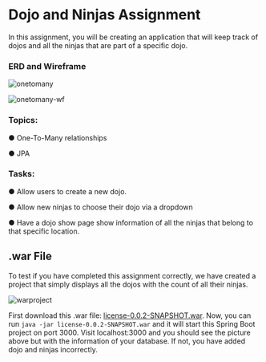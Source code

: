 <div class="module_description active_lesson_with_video ">
									<h1 id="dojo-and-ninjas-assignment">Dojo and Ninjas Assignment</h1><p>In this assignment, you will be creating an application that will keep track of dojos and all the ninjas that are part of a specific dojo.</p><h3 id="erd-and-wireframe">ERD and Wireframe</h3><p><img src="https://s3.amazonaws.com/General_V88/boomyeah2015/codingdojo/curriculum/content/chapter/onetomany.png" alt="onetomany"></p><p><img src="https://s3.amazonaws.com/General_V88/boomyeah2015/codingdojo/curriculum/content/chapter/dojoandninjas.png" alt="onetomany-wf"></p><h3 id="topics">Topics:</h3><p>● One-To-Many relationships</p><p>● JPA</p><h3 id="tasks">Tasks:</h3><p>● Allow users to create a new dojo.</p><p>● Allow new ninjas to choose their dojo via a dropdown</p><p>● Have a dojo show page show information of all the ninjas that belong to that specific location.</p><h2 id="war-file">.war File</h2><p>To test if you have completed this assignment correctly, we have created a project that simply displays all the dojos with the count of all their ninjas.</p><p><img src="https://s3.amazonaws.com/General_V88/boomyeah2015/codingdojo/curriculum/content/chapter/dojoNinjasWar.png" alt="warproject"></p><p>First download this .war file: <a href="https://github.com/itzedu/warFiles/raw/master/license-0.0.2-SNAPSHOT.war" target="_blank">license-0.0.2-SNAPSHOT.war</a>. Now, you can run <code>java -jar license-0.0.2-SNAPSHOT.war</code> and it will start this Spring Boot project on port 3000. Visit localhost:3000 and you should see the picture above but with the information of your database. If not, you have added dojo and ninjas incorrectly.</p>

</div>
